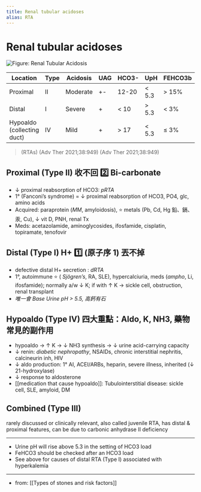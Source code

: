 ```yaml
---
title: Renal tubular acidoses
alias: RTA
---
```


# Renal tubular acidoses

![Figure: Renal Tubular Acidosis](https://i.imgur.com/eGQjAT8.png)

| Location                   | Type | Acidosis | UAG | HCO3- | UpH   | FEHCO3b | K    | complication  |
| -------------------------- | ---- | -------- | --- | ----- | ----- | ------- | ---- | ------------- |
| Proximal                   | II   | Moderate | +-  | 12-20 | < 5.3 | > 15%   | low  | osteomalacia  |
| Distal                     | I    | Severe   | +   | < 10  | > 5.3 | < 3%    | low  | Kidney stones |
| Hypoaldo (collecting duct) | IV   | Mild     | +   | > 17  | < 5.3 | ≤ 3%    | more | Hyperkalemia  |

> (RTAs) (Adv Ther 2021;38:949)
> (Adv Ther 2021;38:949)

## Proximal (Type II) 收不回 2️⃣ Bi-carbonate

- ↓ proximal reabsorption of HCO3: _pRTA_
- 1° (Fanconi’s syndrome) = ↓ proximal reabsorption of HCO3, PO4, glc, amino acids
- Acquired: paraprotein (_MM_, amyloidosis), ⭐ metals (Pb, Cd, Hg 鉛、鎘、汞, Cu), ↓ vit D, PNH, renal Tx
- Meds: acetazolamide, aminoglycosides, ifosfamide, cisplatin, topiramate, tenofovir

## Distal (Type I) H+ 1️⃣ (原子序 1) 丟不掉

- defective distal H+ secretion : _dRTA_
- 1°, autoimmune ⭐ ( _Sjögren’s_, RA, SLE), hypercalciuria, meds (_ampho_, Li, ifosfamide); normally a/w ↓ K; if with ↑ K → sickle cell, obstruction, renal transplant
- _唯一會 Base Urine pH > 5.5, 高鈣有石_

## Hypoaldo (Type IV) 四大重點：Aldo, K, NH3, 藥物常見的副作用

- hypoaldo → ↑ K → ↓ NH3 synthesis → ↓ urine acid-carrying capacity
- ↓ renin: _diabetic nephropathy_, NSAIDs, chronic interstitial nephritis, calcineurin inh, HIV
- ↓ aldo production: 1° AI, ACEI/ARBs, heparin, severe illness, inherited (↓ 21-hydroxylase)
- ↓ response to aldosterone
- [[medication that cause hypoaldo]]:
  Tubulointerstitial disease: sickle cell, SLE, amyloid, DM

## Combined (Type III)

rarely discussed or clinically relevant, also called juvenile RTA, has distal & proximal features, can be due to carbonic anhydrase II deficiency

---

- Urine pH will rise above 5.3 in the setting of HCO3 load
- FeHCO3 should be checked after an HCO3 load
- See above for causes of distal RTA (Type I) associated with hyperkalemia

---

- from: [[Types of stones and risk factors]]
